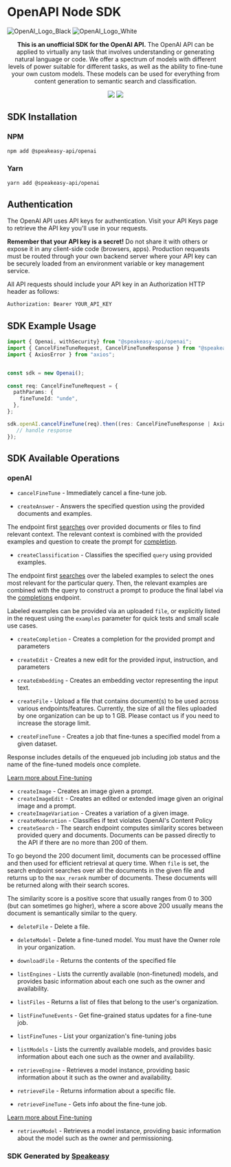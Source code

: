 # OpenAPI Node SDK

![OpenAI_Logo_Black](https://user-images.githubusercontent.com/6267663/220744241-48f469af-40b6-4d7f-ab48-8426b30189f0.svg#gh-light-mode-only)
![OpenAI_Logo_White](https://user-images.githubusercontent.com/6267663/220744513-66c99d0e-ed91-4577-982f-e7128d35ce95.svg#gh-dark-mode-only)

<div align="center">
   <p><strong>This is an unofficial SDK for the OpenAI API.</strong> The OpenAI API can be applied to virtually any task that involves understanding or generating natural language or code. We offer a spectrum of models with different levels of power suitable for different tasks, as well as the ability to fine-tune your own custom models. These models can be used for everything from content generation to semantic search and classification.</p>
   <a href="https://github.com/speakeasy-sdks/openai-ts-sdk/actions"><img src="https://img.shields.io/github/actions/workflow/status/speakeasy-sdks/openai-ts-sdk/speakeasy_sdk_generation.yml?style=for-the-badge" /></a>
   <a href="https://platform.openai.com/docs/introduction"><img src="https://img.shields.io/static/v1?label=Docs&message=API Ref&color=2ca47c&style=for-the-badge" /></a>
</div> 

<!-- Start SDK Installation -->
## SDK Installation

### NPM

```bash
npm add @speakeasy-api/openai
```

### Yarn

```bash
yarn add @speakeasy-api/openai
```
<!-- End SDK Installation -->

## Authentication

The OpenAI API uses API keys for authentication. Visit your API Keys page to retrieve the API key you'll use in your requests.

**Remember that your API key is a secret!** Do not share it with others or expose it in any client-side code (browsers, apps). Production requests must be routed through your own backend server where your API key can be securely loaded from an environment variable or key management service.

All API requests should include your API key in an Authorization HTTP header as follows:

```bash
Authorization: Bearer YOUR_API_KEY
```

## SDK Example Usage
<!-- Start SDK Example Usage -->
```typescript
import { Openai, withSecurity} from "@speakeasy-api/openai";
import { CancelFineTuneRequest, CancelFineTuneResponse } from "@speakeasy-api/openai/src/sdk/models/operations";
import { AxiosError } from "axios";


const sdk = new Openai();
    
const req: CancelFineTuneRequest = {
  pathParams: {
    fineTuneId: "unde",
  },
};

sdk.openAI.cancelFineTune(req).then((res: CancelFineTuneResponse | AxiosError) => {
   // handle response
});
```
<!-- End SDK Example Usage -->

<!-- Start SDK Available Operations -->
## SDK Available Operations


### openAI

* `cancelFineTune` - Immediately cancel a fine-tune job.

* `createAnswer` - Answers the specified question using the provided documents and examples.

The endpoint first [searches](/docs/api-reference/searches) over provided documents or files to find relevant context. The relevant context is combined with the provided examples and question to create the prompt for [completion](/docs/api-reference/completions).

* `createClassification` - Classifies the specified `query` using provided examples.

The endpoint first [searches](/docs/api-reference/searches) over the labeled examples
to select the ones most relevant for the particular query. Then, the relevant examples
are combined with the query to construct a prompt to produce the final label via the
[completions](/docs/api-reference/completions) endpoint.

Labeled examples can be provided via an uploaded `file`, or explicitly listed in the
request using the `examples` parameter for quick tests and small scale use cases.

* `createCompletion` - Creates a completion for the provided prompt and parameters
* `createEdit` - Creates a new edit for the provided input, instruction, and parameters
* `createEmbedding` - Creates an embedding vector representing the input text.
* `createFile` - Upload a file that contains document(s) to be used across various endpoints/features. Currently, the size of all the files uploaded by one organization can be up to 1 GB. Please contact us if you need to increase the storage limit.

* `createFineTune` - Creates a job that fine-tunes a specified model from a given dataset.

Response includes details of the enqueued job including job status and the name of the fine-tuned models once complete.

[Learn more about Fine-tuning](/docs/guides/fine-tuning)

* `createImage` - Creates an image given a prompt.
* `createImageEdit` - Creates an edited or extended image given an original image and a prompt.
* `createImageVariation` - Creates a variation of a given image.
* `createModeration` - Classifies if text violates OpenAI's Content Policy
* `createSearch` - The search endpoint computes similarity scores between provided query and documents. Documents can be passed directly to the API if there are no more than 200 of them.

To go beyond the 200 document limit, documents can be processed offline and then used for efficient retrieval at query time. When `file` is set, the search endpoint searches over all the documents in the given file and returns up to the `max_rerank` number of documents. These documents will be returned along with their search scores.

The similarity score is a positive score that usually ranges from 0 to 300 (but can sometimes go higher), where a score above 200 usually means the document is semantically similar to the query.

* `deleteFile` - Delete a file.
* `deleteModel` - Delete a fine-tuned model. You must have the Owner role in your organization.
* `downloadFile` - Returns the contents of the specified file
* `listEngines` - Lists the currently available (non-finetuned) models, and provides basic information about each one such as the owner and availability.
* `listFiles` - Returns a list of files that belong to the user's organization.
* `listFineTuneEvents` - Get fine-grained status updates for a fine-tune job.

* `listFineTunes` - List your organization's fine-tuning jobs

* `listModels` - Lists the currently available models, and provides basic information about each one such as the owner and availability.
* `retrieveEngine` - Retrieves a model instance, providing basic information about it such as the owner and availability.
* `retrieveFile` - Returns information about a specific file.
* `retrieveFineTune` - Gets info about the fine-tune job.

[Learn more about Fine-tuning](/docs/guides/fine-tuning)

* `retrieveModel` - Retrieves a model instance, providing basic information about the model such as the owner and permissioning.
<!-- End SDK Available Operations -->

### SDK Generated by [Speakeasy](https://docs.speakeasyapi.dev/docs/using-speakeasy/client-sdks)
